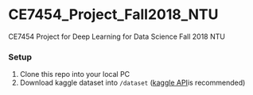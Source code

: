 # CE7454_Project_Fall2018_NTU
CE7454 Project for Deep Learning for Data Science  Fall 2018 NTU 


### Setup

1. Clone this repo into your local PC
2. Download kaggle dataset into `/dataset` ([kaggle API](github.com/Kaggle/kaggle-api)is recommended)
